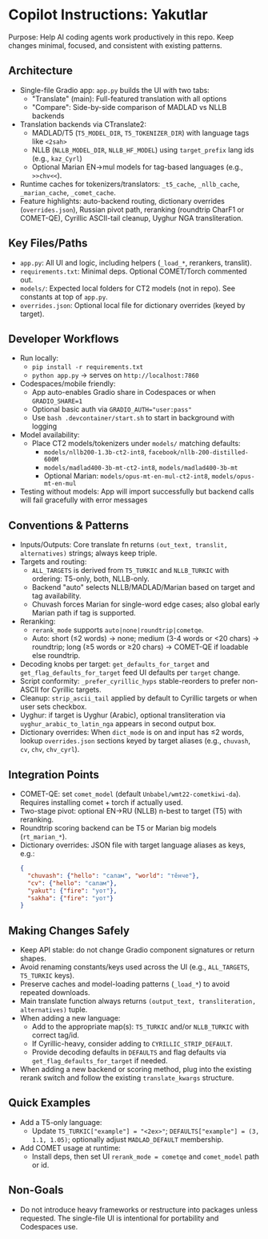 # Copilot Instructions: Yakutlar

Purpose: Help AI coding agents work productively in this repo. Keep changes minimal, focused, and consistent with existing patterns.

## Architecture
- Single-file Gradio app: `app.py` builds the UI with two tabs:
  - "Translate" (main): Full-featured translation with all options
  - "Compare": Side-by-side comparison of MADLAD vs NLLB backends
- Translation backends via CTranslate2:
  - MADLAD/T5 (`T5_MODEL_DIR`, `T5_TOKENIZER_DIR`) with language tags like `<2sah>`
  - NLLB (`NLLB_MODEL_DIR`, `NLLB_HF_MODEL`) using `target_prefix` lang ids (e.g., `kaz_Cyrl`)
  - Optional Marian EN→mul models for tag-based languages (e.g., `>>chv<<`).
- Runtime caches for tokenizers/translators: `_t5_cache`, `_nllb_cache`, `_marian_cache`, `_comet_cache`.
- Feature highlights: auto-backend routing, dictionary overrides (`overrides.json`), Russian pivot path, reranking (roundtrip CharF1 or COMET-QE), Cyrillic ASCII-tail cleanup, Uyghur NGA transliteration.

## Key Files/Paths
- `app.py`: All UI and logic, including helpers (`_load_*`, rerankers, translit).
- `requirements.txt`: Minimal deps. Optional COMET/Torch commented out.
- `models/`: Expected local folders for CT2 models (not in repo). See constants at top of `app.py`.
- `overrides.json`: Optional local file for dictionary overrides (keyed by target).

## Developer Workflows
- Run locally:
  - `pip install -r requirements.txt`
  - `python app.py` → serves on `http://localhost:7860`
- Codespaces/mobile friendly:
  - App auto-enables Gradio share in Codespaces or when `GRADIO_SHARE=1`
  - Optional basic auth via `GRADIO_AUTH="user:pass"`
  - Use `bash .devcontainer/start.sh` to start in background with logging
- Model availability:
  - Place CT2 models/tokenizers under `models/` matching defaults:
    - `models/nllb200-1.3b-ct2-int8`, `facebook/nllb-200-distilled-600M`
    - `models/madlad400-3b-mt-ct2-int8`, `models/madlad400-3b-mt`
    - Optional Marian: `models/opus-mt-en-mul-ct2-int8`, `models/opus-mt-en-mul`
- Testing without models: App will import successfully but backend calls will fail gracefully with error messages

## Conventions & Patterns
- Inputs/Outputs: Core translate fn returns `(out_text, translit, alternatives)` strings; always keep triple.
- Targets and routing:
  - `ALL_TARGETS` is derived from `T5_TURKIC` and `NLLB_TURKIC` with ordering: T5-only, both, NLLB-only.
  - Backend "auto" selects NLLB/MADLAD/Marian based on target and tag availability.
  - Chuvash forces Marian for single-word edge cases; also global early Marian path if tag is supported.
- Reranking:
  - `rerank_mode` supports `auto|none|roundtrip|cometqe`.
  - Auto: short (≤2 words) → none; medium (3-4 words or <20 chars) → roundtrip; long (≥5 words or ≥20 chars) → COMET-QE if loadable else roundtrip.
- Decoding knobs per target: `get_defaults_for_target` and `get_flag_defaults_for_target` feed UI defaults per `target` change.
- Script conformity: `_prefer_cyrillic_hyps` stable-reorders to prefer non-ASCII for Cyrillic targets.
- Cleanup: `strip_ascii_tail` applied by default to Cyrillic targets or when user sets checkbox.
- Uyghur: if target is Uyghur (Arabic), optional transliteration via `uyghur_arabic_to_latin_nga` appears in second output box.
- Dictionary overrides: When `dict_mode` is on and input has ≤2 words, lookup `overrides.json` sections keyed by target aliases (e.g., `chuvash`, `cv`, `chv`, `chv_cyrl`).

## Integration Points
- COMET-QE: set `comet_model` (default `Unbabel/wmt22-cometkiwi-da`). Requires installing comet + torch if actually used.
- Two-stage pivot: optional EN→RU (NLLB) n-best to target (T5) with reranking.
- Roundtrip scoring backend can be T5 or Marian big models (`rt_marian_*`).
- Dictionary overrides: JSON file with target language aliases as keys, e.g.:
  ```json
  {
    "chuvash": {"hello": "салам", "world": "тӗнче"},
    "cv": {"hello": "салам"},
    "yakut": {"fire": "уот"},
    "sakha": {"fire": "уот"}
  }
  ```

## Making Changes Safely
- Keep API stable: do not change Gradio component signatures or return shapes.
- Avoid renaming constants/keys used across the UI (e.g., `ALL_TARGETS`, `T5_TURKIC` keys).
- Preserve caches and model-loading patterns (`_load_*`) to avoid repeated downloads.
- Main translate function always returns `(output_text, transliteration, alternatives)` tuple.
- When adding a new language:
  - Add to the appropriate map(s): `T5_TURKIC` and/or `NLLB_TURKIC` with correct tag/id.
  - If Cyrillic-heavy, consider adding to `CYRILLIC_STRIP_DEFAULT`.
  - Provide decoding defaults in `DEFAULTS` and flag defaults via `get_flag_defaults_for_target` if needed.
- When adding a new backend or scoring method, plug into the existing rerank switch and follow the existing `translate_kwargs` structure.

## Quick Examples
- Add a T5-only language:
  - Update `T5_TURKIC["example"] = "<2ex>"`; `DEFAULTS["example"] = (3, 1.1, 1.05)`; optionally adjust `MADLAD_DEFAULT` membership.
- Add COMET usage at runtime:
  - Install deps, then set UI `rerank_mode = cometqe` and `comet_model` path or id.

## Non-Goals
- Do not introduce heavy frameworks or restructure into packages unless requested. The single-file UI is intentional for portability and Codespaces use.
